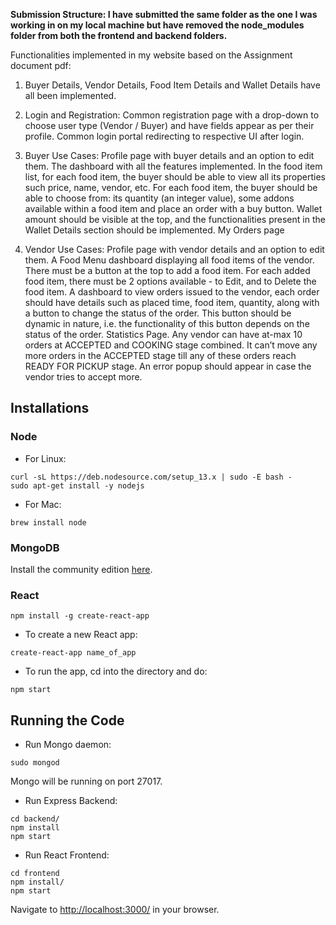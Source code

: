 **Submission Structure: I have submitted the same folder as the one I was working in on my local machine but have removed the node_modules folder from both the frontend and backend folders.**

Functionalities implemented in my website based on the Assignment document pdf:
1. Buyer Details, Vendor Details, Food Item Details and Wallet Details have all been implemented.

2. Login and Registration:
Common registration page with a drop-down to choose user type (Vendor / Buyer) and have fields appear as per their profile.
Common login portal redirecting to respective UI after login.

3. Buyer Use Cases:
Profile page with buyer details and an option to edit them.
The dashboard with all the features implemented.
In the food item list, for each food item, the buyer should be able to view all its properties such price, name, vendor, etc.
For each food item, the buyer should be able to choose from: its quantity (an integer value), some addons available within a food item and place an order with a buy button.
Wallet amount should be visible at the top, and the functionalities present in the Wallet Details section should be implemented.
My Orders page

4. Vendor Use Cases:
Profile page with vendor details and an option to edit them.
A Food Menu dashboard displaying all food items of the vendor. There must be a button at the top to add a food item. For each added food item, there must be 2 options available - to Edit, and to Delete the food item.
A dashboard to view orders issued to the vendor, each order should have details such as placed time, food item, quantity, along with a button to change the status of the order. This button should be dynamic in nature, i.e. the functionality of this button depends on the status of the order.
Statistics Page.
Any vendor can have at-max 10 orders at ACCEPTED and COOKING stage combined. It can’t move any more
orders in the ACCEPTED stage till any of these orders reach READY FOR PICKUP stage. An error popup
should appear in case the vendor tries to accept more.

## Installations

### Node

* For Linux:

```
curl -sL https://deb.nodesource.com/setup_13.x | sudo -E bash -
sudo apt-get install -y nodejs
```

* For Mac:

```
brew install node
```

### MongoDB

Install the community edition [here](https://docs.mongodb.com/manual/installation/#mongodb-community-edition-installation-tutorials).


### React

```
npm install -g create-react-app
```

* To create a new React app:

```
create-react-app name_of_app
```

* To run the app, cd into the directory and do:

```
npm start
```

## Running the Code

* Run Mongo daemon:

```
sudo mongod
```

Mongo will be running on port 27017.


* Run Express Backend:

```
cd backend/
npm install
npm start
```

* Run React Frontend:

```
cd frontend
npm install/
npm start
```

Navigate to [http://localhost:3000/](http://localhost:3000/) in your browser.
